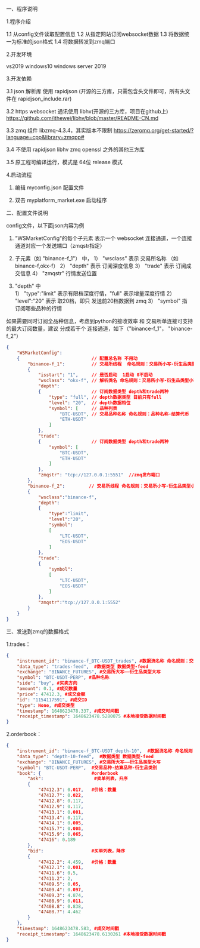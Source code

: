 一、程序说明

1.程序介绍

1.1  从config文件读取配置信息
1.2  从指定网站订阅websocket数据
1.3  将数据统一为标准的json格式
1.4  将数据转发到zmq端口

2.开发环境

vs2019
windows10
windows server 2019


3.开发依赖

3.1 json 解析库  使用 rapidjson (开源的三方库，只需包含头文件即可，所有头文件在 rapidjson_include.rar)

3.2 https websocket 通讯使用 libhv(开源的三方库，项目在github上)
https://github.com/ithewei/libhv/blob/master/README-CN.md

3.3 zmq 组件 libzmq-4.3.4，其实版本不限制
https://zeromq.org/get-started/?language=cpp&library=zmqpp#

3.4 不使用 rapidjson libhv  zmq  openssl 之外的其他三方库

3.5 原工程可编译运行，模式是 64位 release 模式


4.启动流程

1.  编辑 myconfig.json 配置文件

2.  双击 myplatform_market.exe 启动程序


二、配置文件说明

config文件，以下面json内容为例

1.  "WSMarketConfig"的每个子元素 表示一个 websocket 连接通道，一个连接通道对应一个发送端口（zmqstr指定）

2.  子元素（如 "binance-f_1"） 中，
    1） "wsclass" 表示 交易所名称  （如binance-f,okx-f）
    2） "depth" 表示 订阅深度信息
    3） "trade" 表示 订阅成交信息
    4） "zmqstr" 行情发送位置

3.  "depth" 中  
    1） "type":"limit" 表示有限档深度行情，"full" 表示增量深度行情
    2） "level":"20" 表示 取20档，即只 发送前20档数据到 zmq
    3） "symbol" 指 订阅哪些品种的行情


如果需要同时订阅全品种信息，考虑到python的接收效率 和 交易所单连接可支持的最大订阅数量，建议 分成若干个 连接通道，如下（"binance-f_1"， "binance-f_2"）

```json
{
    "WSMarketConfig": 
    {                           // 配置总名称 不用动
        "binance-f_1":          // 交易所线程  命名规则：交易所小写-衍生品类型小写_分区id
        {  
            "isstart": "1",     // 是否启动  1启动 0不启动
            "wsclass": "okx-f", // 解析类名 命名规则：交易所小写-衍生品类型小写
            "depth": 
            {                   // 订阅数据类型 depth和trade两种
                "type": "full", // depth数据类型 目前只有full
                "level": "20",  // depth数据档位 
                "symbol": [     // 品种列表
                    "BTC-USDT", // 交易品种名称 命名规则：品种名称-结算代币
                    "ETH-USDT"
                ]
            },
            "trade": 
            {                   // 订阅数据类型 depth和trade两种
                "symbol": [
                    "BTC-USDT",
                    "ETH-USDT"
                ]
            },
            "zmqstr": "tcp://127.0.0.1:5551"  //zmq发布端口
        },
        "binance-f_2":         // 交易所线程 命名规则：交易所小写-衍生品类型小写_分区id
        {
            "wsclass":"binance-f",
            "depth":
            {
                "type":"limit",
                "level":"20",
                "symbol":
                [
                    "LTC-USDT",
                    "EOS-USDT"
                ]
            },
            "trade":
            {
                "symbol":
                [
                    "LTC-USDT",
                    "EOS-USDT"
                ]
            },          
            "zmqstr":"tcp://127.0.0.1:5552"
        }
    }
}
```

三、发送到zmq的数据格式

1.trades：

```json
{
    "instrument_id": "binance-f_BTC-USDT_trades", #数据流名称 命名规则：交易所小写-衍生品类型小写_交易品种-结算品种_数据类型
    "data_type": "trades-feed",  #数据类型 数据类型-feed
    "exchange": "BINANCE_FUTURES", #交易所大写——衍生品类型大写
    "symbol": "BTC-USDT-PERP", #品种名称
    "side": "buy", #买卖方向
    "amount": 0.1, #成交数量
    "price": 47412.3, #成交金额
    "id": "1154117591", #成交ID
    "type": None, #成交类型
    "timestamp": 1648623478.337, #成交时间戳
    "receipt_timestamp": 1648623478.5280075 #本地接受数据时间戳
}
```

2.orderbook：

```json
{
    "instrument_id": "binance-f_BTC-USDT_depth-10",  #数据流名称 命名规则：交易所小写-衍生品类型小写_交易品种-结算品种_数据类型
    "data_type": "depth-10-feed",  #数据类型 数据类型-feed
    "exchange": "BINANCE_FUTURES", #交易所大写——衍生品类型大写
    "symbol": "BTC-USDT-PERP",  #交易品种-结算品种-衍生品类别
    "book": {                   #orderbook
        "ask":                   #卖单列表，升序
        {
            "47412.3": 0.017,   #价格：数量
            "47412.7": 0.022,
            "47412.8": 0.117,
            "47412.9": 0.117,
            "47413.1": 0.001,
            "47413.4": 0.117,
            "47414.1": 0.005,
            "47415.7": 0.008,
            "47415.9": 0.065,
            "47416": 0.189
        },
        "bid":                  #买单列表，降序
        {
            "47412.2": 4.459,   #价格：数量
            "47412.1": 0.001,
            "47411.6": 0.5,
            "47411.2": 2,
            "47409.5": 0.05,
            "47409.4": 0.097,
            "47409.3": 4.874,
            "47408.9": 0.011,
            "47408.8": 0.838,
            "47408.7": 4.462
        }
    },
    "timestamp": 1648623478.583, #成交时间戳
    "receipt_timestamp": 1648623478.6130261 #本地接受数据时间戳
}
```